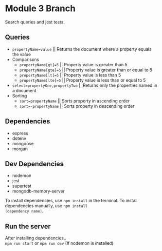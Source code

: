 # Module 3 Branch
Search queries and jest tests.
## Queries
- <code>propertyName=value</code> || Returns the document where a property equals the value
- Comparisons
  - <code>propertyName[gt]=5</code> || Property value is greater than 5
  - <code>propertyName[gte]=5</code> || Property value is greater than or equal to 5
  - <code>propertyName[lt]=5</code> || Property value is less than 5
  - <code>propertyName[lte]=5</code> || Property value is less than or equal to 5
- <code>select=propertyOne,propertyTwo</code> || Returns only the properties named in a document
- Sorting
  - <code>sort=propertyName</code> || Sorts property in ascending order
  - <code>sort=-propertyName</code> || Sorts property in descending order
## Dependencies
- express
- dotenv
- mongoose
- morgan
## Dev Dependencies
- nodemon
- jest
- supertest
- mongodb-memory-server

To install dependencies, use <code>npm install</code> in the terminal. To install dependencies manually, use <code>npm install (dependency name)</code>.
## Run the server
After installing dependencies..<br>
<code>npm run start</code> or <code>npm run dev</code> (If nodemon is installed)
